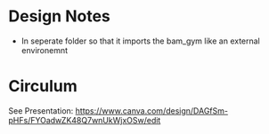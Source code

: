 # Design Notes

- In seperate folder so that it imports the bam_gym like an external environemnt

# Circulum

See Presentation: https://www.canva.com/design/DAGfSm-pHFs/FYOadwZK48Q7wnUkWjxOSw/edit

